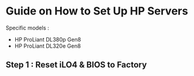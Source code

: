 # Guide on How to Set Up HP Servers

Specific models :
- HP ProLiant DL380p Gen8
- HP ProLiant DL320e Gen8

## Step 1 : Reset iLO4 & BIOS to Factory
